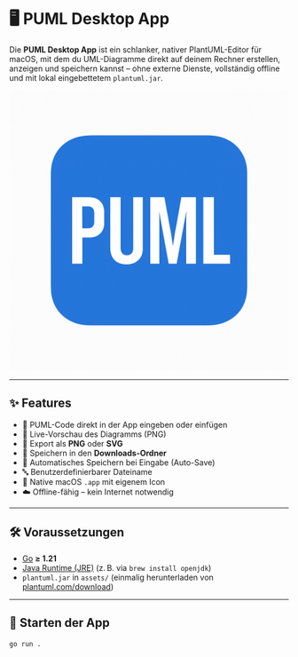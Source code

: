 # 🖥 PUML Desktop App

Die **PUML Desktop App** ist ein schlanker, nativer PlantUML-Editor für macOS, mit dem du UML-Diagramme direkt auf deinem Rechner erstellen, anzeigen und speichern kannst – ohne externe Dienste, vollständig offline und mit lokal eingebettetem `plantuml.jar`.

![Screenshot](assets/icon.png)

---

## ✨ Features

- 📝 PUML-Code direkt in der App eingeben oder einfügen
- 📸 Live-Vorschau des Diagramms (PNG)
- 📂 Export als **PNG** oder **SVG**
- 💾 Speichern in den **Downloads-Ordner**
- 🧠 Automatisches Speichern bei Eingabe (Auto-Save)
- 🔤 Benutzerdefinierbarer Dateiname
- 🍏 Native macOS `.app` mit eigenem Icon
- ☁️ Offline-fähig – kein Internet notwendig

---

## 🛠 Voraussetzungen

- [Go](https://golang.org/dl/) **≥ 1.21**
- [Java Runtime (JRE)](https://adoptium.net/) (z. B. via `brew install openjdk`)
- `plantuml.jar` in `assets/` (einmalig herunterladen von [plantuml.com/download](https://plantuml.com/download))

---

## 🚀 Starten der App

```bash
go run .
